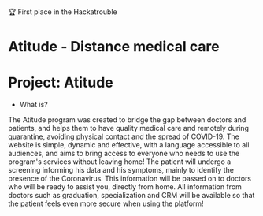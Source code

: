 🏆 First place in the Hackatrouble 
# Atitude - Distance medical care

# Project: Atitude
- What is?

The Atitude program was created to bridge the gap between doctors and patients, and helps them to have quality medical care and remotely during quarantine, avoiding physical contact and the spread of COVID-19. The website is simple, dynamic and effective, with a language accessible to all audiences, and aims to bring access to everyone who needs to use the program's services without leaving home! The patient will undergo a screening informing his data and his symptoms, mainly to identify the presence of the Coronavirus. This information will be passed on to doctors who will be ready to assist you, directly from home. All information from doctors such as graduation, specialization and CRM will be available so that the patient feels even more secure when using the platform!
